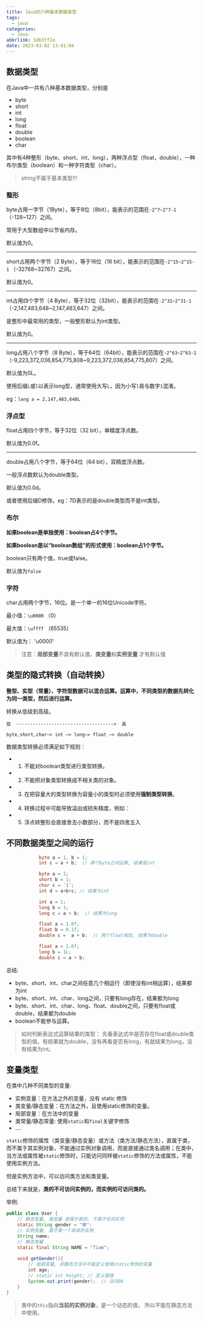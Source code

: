 ```yaml
---
title: Java的八种基本数据类型
tags:
  - java
categories:
  - Java
abbrlink: 5db3ff2a
date: 2023-03-02 13:41:04
---
```


## 数据类型

在Java中一共有八种基本数据类型，分别是

- byte
- short
- int
- long
- float
- double
- boolean
- char

其中有4种整形（byte、short、int、long），两种浮点型（float，double），一种布尔类型（boolean）和一种字符类型（char）。

> string不属于基本类型!!!

### 整形

byte占用一字节（1Byte），等于8位（8bit），能表示的范围在`-2^7~2^7-1`（-128~127）之间。

常用于大型数组中以节省内存。

默认值为0。

---

short占用两个字节（2 Byte），等于16位（16 bit），能表示的范围在`-2^15~2^15-1` （-32768~32767）之间。

默认值为0。

---

int占用四个字节（4 Byte），等于32位（32bit），能表示的范围在`-2^31~2^31-1` （-2,147,483,648~2,147,483,647）之间。

是整形中最常用的类型，一般整形默认为int类型。

默认值为0。

---

long占用八个字节（8 Byte），等于64位（64bit），能表示的范围在`-2^63~2^63-1` （-9,223,372,036,854,775,808~9,223,372,036,854,775,807）之间。

默认值为0L。

使用后缀`L`或`l`以表示long型，通常使用大写`L`，因为小写`l`易与数字`1`混淆。

eg：`long a = 2,147,483,648L`

### 浮点型

float占用四个字节，等于32位（32 bit），单精度浮点数。

默认值为0.0f。

---

double占用八个字节，等于64位（64 bit），双精度浮点数。

一般浮点数默认为double类型。

默认值为0.0d。

或者使用后缀D修饰，eg：7D表示的是double类型而不是int类型。

### 布尔

**如果boolean是单独使用：boolean占4个字节。**

**如果boolean是以“boolean数组”的形式使用：boolean占1个字节。**

boolean只有两个值，true或false。

默认值为`false`

### 字符

char占用两个字节，16位。是一个单一的16位Unicode字符。

最小值：`\u0000`  （0）

最大值：`\uffff`  （65535）

默认值为： 'u0000'

> 注意：**局部变量**不具有默认值，**类变量**和**实例变量** 才有默认值

## 类型的隐式转换（自动转换）

**整型、实型（常量）、字符型数据可以混合运算。运算中，不同类型的数据先转化为同一类型，然后进行运算。**

转换从低级到高级。

```
低  ------------------------------------>  高

byte,short,char—> int —> long—> float —> double 
```

数据类型转换必须满足如下规则：

- 1. 不能对boolean类型进行类型转换。
- 2. 不能把对象类型转换成不相关类的对象。
- 3. 在把容量大的类型转换为容量小的类型时必须使用**强制类型转换**。
- 4. 转换过程中可能导致溢出或损失精度，例如：
- 5. 浮点转整形会直接舍去小数部分，而不是四舍五入

## 不同数据类型之间的运行

```java
            byte a = 1, b = 1;
            int c = a + b;  // 两个byte之间运算, 结果是int
```

```java
            byte a = 1;
            short b = 1;
            char c = '1';
            int d = a+b+c; // 结果为int
```

```java
            int a = 1;
            long b = 1;
            long c = a + b;  // 结果为long
```

```java
            float a = 1.0f;
            float b = 0.1f;
            double c =  a + b;  // 两个float相加, 结果为double
```

```java
            float a = 1.0f;
            long b = 1L;
            double c = a + b;
```

总结: 

- byte、short、int、char之间任意几个相运行（即使没有int相运算），结果都为int
- byte、short、int、char、long之间，只要有long存在，结果都为long
- byte、short、int、char、long、float、double之间，只要有float或double，结果都为double
- boolean不能参与运算。

> 如何判断表达式运算结果的类型：
> 先看表达式中是否存在float或double类型的值，有结果就为double，没有再看是否有long，有就结果为long，没有结果为int。

## 变量类型

在类中几种不同类型的变量:

- 实例变量：在方法之外的变量，没有 static 修饰
- 类变量/静态变量：在方法之外，且使用static修饰的变量。
- 局部变量：在方法中的变量
- 类常量/静态常量: 使用`static`和`final`关键字修饰
- ....



`static`修饰的属性（类变量/静态变量）或方法（类方法/静态方法），直属于类，而不属于其实例对象，不能通过实例对象调用，而是直接通过类名调用；在类中，当方法或属性被`static`修饰时，只能访问同样被`static`修饰的方法或属性，不能使用实例方法。

但是实例方法中，可以访问类方法和类变量。

总结下来就是，**类的不可访问实例的，而实例的可访问类的。**

举例:

```java
public class User {
    // 静态变量, 类变量 直属于类的, 不属于任何实例
    static String gender = "男";
    // 实例变量, 属于某一个具体的实例
    String name;
    // 静态常量
    static final String NAME = "Tiam";
    
    void getGender(){
        // 局部变量, 非静态方法中不能定义使用static修饰的变量
        int age;
        // static int height; // 定义报错
        System.out.print(gender);  // 访问Ok
    }
}
```

> 类中的`this`指向**当前的实例对象**，是一个动态的值， 所以不能在静态方法中使用。

